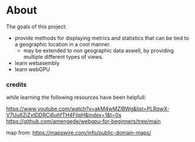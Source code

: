 # About

The goals of this project:
- provide methods for displaying metrics and statistics that can be tied to a geographic location in a cool manner.
  - may be extended to non geographic data aswell, by providing multiple different types of views.
- learn webasembly
- learn webGPU

### credits
while learning the following resources have been helpfull:

https://www.youtube.com/watch?v=akM4wMZIBWg&list=PLRqwX-V7Uu6ZiZxtDDRCi6uhfTH4FilpH&index=1&t=0s
https://github.com/amengede/webgpu-for-beginners/tree/main

map from:
https://mapswire.com/info/public-domain-maps/